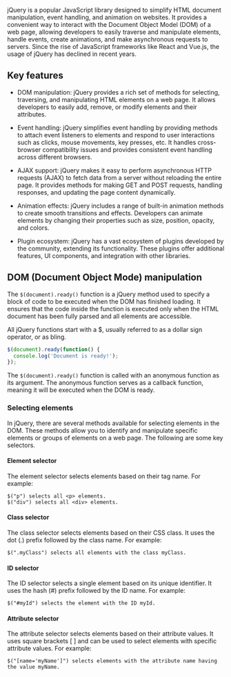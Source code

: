 jQuery is a popular JavaScript library designed to simplify HTML document manipulation, event handling, and animation 
on websites. It provides a convenient way to interact with the Document Object Model (DOM) of a web page, allowing 
developers to easily traverse and manipulate elements, handle events, create animations, and make asynchronous requests 
to servers. Since the rise of JavaScript frameworks like React and Vue.js, the usage of jQuery has declined in recent years.

## Key features
- DOM manipulation: jQuery provides a rich set of methods for selecting, traversing, and manipulating HTML elements on 
a web page. It allows developers to easily add, remove, or modify elements and their attributes.

- Event handling: jQuery simplifies event handling by providing methods to attach event listeners to elements and respond
to user interactions such as clicks, mouse movements, key presses, etc. It handles cross-browser compatibility issues 
and provides consistent event handling across different browsers.

- AJAX support: jQuery makes it easy to perform asynchronous HTTP requests (AJAX) to fetch data from a server without 
reloading the entire page. It provides methods for making GET and POST requests, handling responses, and updating the
page content dynamically.

- Animation effects: jQuery includes a range of built-in animation methods to create smooth transitions and effects. 
Developers can animate elements by changing their properties such as size, position, opacity, and colors.

- Plugin ecosystem: jQuery has a vast ecosystem of plugins developed by the community, extending its functionality. 
These plugins offer additional features, UI components, and integration with other libraries.


## DOM (Document Object Mode) manipulation
The `$(document).ready()` function is a jQuery method used to specify a block of code to be executed when the DOM  has 
finished loading. It ensures that the code inside the function is executed only when the HTML document has been fully 
parsed and all elements are accessible.

All jQuery functions start with a $, usually referred to as a dollar sign operator, or as bling.

```javascript
$(document).ready(function() { 
  console.log('Document is ready!');
});
```

The `$(document).ready()` function is called with an anonymous function as its argument. The anonymous function serves 
as a callback function, meaning it will be executed when the DOM is ready.

### Selecting elements

In jQuery, there are several methods available for selecting elements in the DOM. These methods allow you to identify 
and manipulate specific elements or groups of elements on a web page. The following are some key selectors.

#### Element selector
The element selector selects elements based on their tag name. For example:<br>

`$("p") selects all <p> elements.`<br>
`$("div") selects all <div> elements.`

#### Class selector
The class selector selects elements based on their CSS class. It uses the dot (.) prefix followed by 
the class name. For example:

`$(".myClass") selects all elements with the class myClass.`

#### ID selector
The ID selector selects a single element based on its unique identifier. It uses the hash (#) prefix
followed by the ID name. For example:

`$("#myId") selects the element with the ID myId.`


#### Attribute selector
The attribute selector selects elements based on their attribute values. It uses square brackets [ ] and can be used to 
select elements with specific attribute values. For example:

`$("[name='myName']") selects elements with the attribute name having the value myName.`